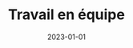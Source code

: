 ---
title: Travail en équipe
date: 2023-01-01
tags: []
categories: competences-humaines
image: /images/competences-humaines/travail-en-equipe/featured-image.png
---